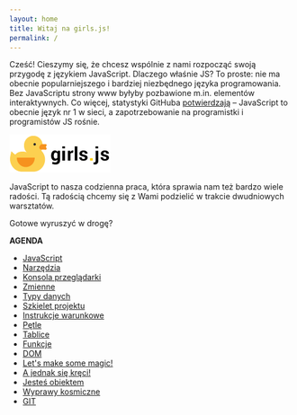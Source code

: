 ```yaml
---
layout: home
title: Witaj na girls.js!
permalink: /
---
```


Cześć! Cieszymy się, że chcesz wspólnie z nami rozpocząć swoją przygodę z językiem JavaScript. Dlaczego właśnie JS? To proste: nie ma obecnie popularniejszego i bardziej niezbędnego języka programowania. Bez JavaScriptu strony www byłyby pozbawione m.in. elementów interaktywnych. Co więcej, statystyki GitHuba [potwierdzają](http://githut.info/) – JavaScript to obecnie język nr 1 w sieci, a zapotrzebowanie na programistki i programistów JS rośnie.


![](./assets/kaczucha3.png)



JavaScript to nasza codzienna praca, która sprawia nam też bardzo wiele radości. Tą radością chcemy się z Wami podzielić w trakcie dwudniowych warsztatów. 

Gotowe wyruszyć w drogę?

**AGENDA**

* [JavaScript](_pages/01-javascript.md)
* [Narzędzia](_pages/02-narzedzia.md)
* [Konsola przeglądarki](_pages/03-konsola-przegladarki.md)
* [Zmienne](_pages/04-zmienne.md)
* [Typy danych](_pages/05-typy.md)
* [Szkielet projektu](_pages/06-szkielet-projektu.md)
* [Instrukcje warunkowe](_pages/07-instrukcje-warunkowe.md)
* [Pętle](_pages/08_petle.md_)
* [Tablice](_pages/09_tablice.md)
* [Funkcje](_pages/10-funkcje.md)
* [DOM](_pages/11-dom.md)
* [Let's make some magic!](_pages/12-lets-make-some-magic.md)
* [A jednak się kręci!](_pages/13-a-jednak-sie-kreci.md)
* [Jesteś obiektem](_pages/14-jestes-obiektem.md_)
* [Wyprawy kosmiczne](_pages/15-wyprawy-kosmiczne.md)
* [GIT](_pages/16-git.md)
